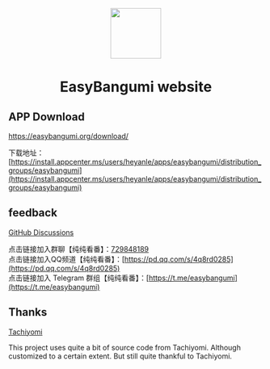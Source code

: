 <div>
	<p align="center">
		<img src="./src/.vuepress/public/icons/logo.ico" height="100px">
	</p>
	<h1 align="center">EasyBangumi website</h1>
</div>

## APP Download

<https://easybangumi.org/download/>

下载地址：[https://install.appcenter.ms/users/heyanle/apps/easybangumi/distribution_groups/easybangumi](https://install.appcenter.ms/users/heyanle/apps/easybangumi/distribution_groups/easybangumi)

## feedback

[GitHub Discussions](https://github.com/orgs/easybangumiorg/discussions/categories/q-a)

点击链接加入群聊【纯纯看番】：[729848189](https://jq.qq.com/?_wv=1027&k=vyJ8l8M7)  
点击链接加入QQ频道【纯纯看番】：[https://pd.qq.com/s/4q8rd0285](https://pd.qq.com/s/4q8rd0285)  
点击链接加入 Telegram 群组【纯纯看番】：[https://t.me/easybangumi](https://t.me/easybangumi)

## Thanks

[Tachiyomi](https://github.com/tachiyomiorg/)

This project uses quite a bit of source code from Tachiyomi. Although customized to a certain extent. But still quite thankful to Tachiyomi.
